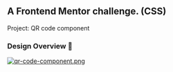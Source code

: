 ## A Frontend Mentor challenge. (CSS)
Project: QR code component

### Design Overview 🎨 
[![qr-code-component.png](https://i.postimg.cc/MpPYHgrv/qr-code-component.png)](https://postimg.cc/WdZZfYVv)
